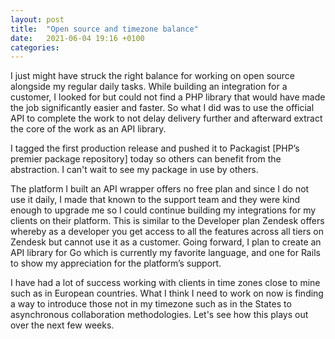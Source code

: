 ```yaml
---
layout: post
title:  "Open source and timezone balance"
date:   2021-06-04 19:16 +0100
categories: 
---
```


I just might have struck the right balance for working on open source alongside my regular daily tasks.
While building an integration for a customer, I looked for but could not find a PHP library that would have made the job significantly easier and faster. So what I did was to use the official API to complete the work to not delay delivery further and afterward extract the core of the work as an API library. 

I tagged the first production release and pushed it to Packagist [PHP’s premier package repository] today so others can benefit from the abstraction. I can't wait to see my package in use by others.

The platform I built an API wrapper offers no free plan and since I do not use it daily, I made that known to the support team and they were kind enough to upgrade me so I could continue building my integrations for my clients on their platform. This is similar to the Developer plan Zendesk offers whereby as a developer you get access to all the features across all tiers on Zendesk but cannot use it as a customer.
Going forward, I plan to create an API library for Go which is currently my favorite language, and one for Rails to show my appreciation for the platform’s support.

I have had a lot of success working with clients in time zones close to mine such as in European countries. What I think I need to work on now is finding a way to introduce those not in my timezone such as in the States to asynchronous collaboration methodologies. Let's see how this plays out over the next few weeks.